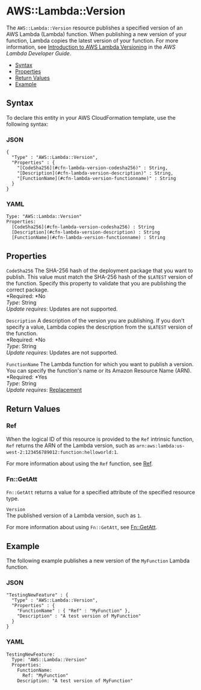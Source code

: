 # AWS::Lambda::Version<a name="aws-resource-lambda-version"></a>

The `AWS::Lambda::Version` resource publishes a specified version of an AWS Lambda \(Lambda\) function\. When publishing a new version of your function, Lambda copies the latest version of your function\. For more information, see [Introduction to AWS Lambda Versioning](http://docs.aws.amazon.com/lambda/latest/dg/versioning-intro.html) in the *AWS Lambda Developer Guide*\.


+ [Syntax](#aws-resource-lambda-version-syntax)
+ [Properties](#w3ab2c21c10d817b9)
+ [Return Values](#w3ab2c21c10d817c11)
+ [Example](#w3ab2c21c10d817c13)

## Syntax<a name="aws-resource-lambda-version-syntax"></a>

To declare this entity in your AWS CloudFormation template, use the following syntax:

### JSON<a name="aws-resource-lambda-version-syntax.json"></a>

```
{
  "Type" : "AWS::Lambda::Version",
  "Properties" : {    
    "[CodeSha256](#cfn-lambda-version-codesha256)" : String,
    "[Description](#cfn-lambda-version-description)" : String,         
    "[FunctionName](#cfn-lambda-version-functionname)" : String
  }
}
```

### YAML<a name="aws-resource-lambda-version-syntax.yaml"></a>

```
Type: "AWS::Lambda::Version"
Properties:     
  [CodeSha256](#cfn-lambda-version-codesha256) : String
  [Description](#cfn-lambda-version-description) : String         
  [FunctionName](#cfn-lambda-version-functionname) : String
```

## Properties<a name="w3ab2c21c10d817b9"></a>

`CodeSha256`  <a name="cfn-lambda-version-codesha256"></a>
The SHA\-256 hash of the deployment package that you want to publish\. This value must match the SHA\-256 hash of the `$LATEST` version of the function\. Specify this property to validate that you are publishing the correct package\.   
*Required: *No  
*Type*: String  
*Update requires*: Updates are not supported\.

`Description`  <a name="cfn-lambda-version-description"></a>
A description of the version you are publishing\. If you don't specify a value, Lambda copies the description from the `$LATEST` version of the function\.  
*Required: *No  
*Type*: String  
*Update requires*: Updates are not supported\.

`FunctionName`  <a name="cfn-lambda-version-functionname"></a>
The Lambda function for which you want to publish a version\. You can specify the function's name or its Amazon Resource Name \(ARN\)\.  
*Required: *Yes  
*Type*: String  
*Update requires*: [Replacement](using-cfn-updating-stacks-update-behaviors.md#update-replacement)

## Return Values<a name="w3ab2c21c10d817c11"></a>

### Ref<a name="w3ab2c21c10d817c11b2"></a>

When the logical ID of this resource is provided to the `Ref` intrinsic function, `Ref` returns the ARN of the Lambda version, such as `arn:aws:lambda:us-west-2:123456789012:function:helloworld:1`\.

For more information about using the `Ref` function, see [Ref](intrinsic-function-reference-ref.md)\.

### Fn::GetAtt<a name="w3ab2c21c10d817c11b4"></a>

`Fn::GetAtt` returns a value for a specified attribute of the specified resource type\.

`Version`  
The published version of a Lambda version, such as `1`\.

For more information about using `Fn::GetAtt`, see [Fn::GetAtt](intrinsic-function-reference-getatt.md)\.

## Example<a name="w3ab2c21c10d817c13"></a>

The following example publishes a new version of the `MyFunction` Lambda function\.

### JSON<a name="aws-resource-lambda-version-example.json"></a>

```
"TestingNewFeature" : {
  "Type" : "AWS::Lambda::Version",
  "Properties" : {
    "FunctionName" : { "Ref" : "MyFunction" },
    "Description" : "A test version of MyFunction"
  }
}
```

### YAML<a name="aws-resource-lambda-version-example.yaml"></a>

```
TestingNewFeature: 
  Type: "AWS::Lambda::Version"
  Properties: 
    FunctionName: 
      Ref: "MyFunction"
    Description: "A test version of MyFunction"
```